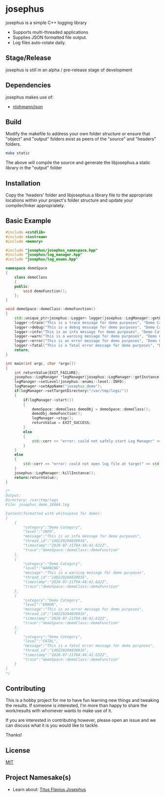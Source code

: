 # josephus

josephus is a simple C++ logging library
-   Supports multi-threaded applications
-   Supplies JSON formatted file output.
-   Log files auto-rotate daily.

## Stage/Release

josephus is still in an alpha / pre-release stage of development

## Dependencies

josephus makes use of:
-   [nlohmann/json](https://github.com/nlohmann/json/)

## Build

Modify the makefile to address your own folder structure or ensure that "object" and "output" folders exist as peers of the "source" and "headers" folders.

```bash
make static
```
The above will compile the source and generate the libjosephus.a static library in the "output" folder

## Installation

Copy the 'headers' folder and libjosephus.a library file to the appropriate locations within your project's folder structure and update your compiler/linker appropriately.

## Basic Example

```c++
#include <cstdlib>
#include <iostream>
#include <memory>

#include "josephus/josephus_namespace.hpp"
#include "josephus/log_manager.hpp"
#include "josephus/log_enums.hpp"

namespace demoSpace
{
    class demoClass
    {
    public:
        void demoFunction();
    };
}

void demoSpace::demoClass::demoFunction()
{
    std::unique_ptr<josephus::Logger> logger(josephus::LogManager::getLogger("demoSpace", "demoClass", "demoFunction"));
    logger->trace("This is a trace message for demo purposes", "Demo Category");
    logger->debug("This is a debug message for demo purposes", "Demo Category");
    logger->info("This is an info message for demo purposes", "Demo Category");
    logger->warn("This is a warning message for demo purposes", "Demo Category");
    logger->error("This is an error message for demo purposes", "Demo Category");
    logger->fatal("This is a fatal error message for demo purposes", "Demo Category");
    return;
}

int main(int argc, char *argv[])
{
    int returnValue{EXIT_FAILURE};
    josephus::LogManager *logManager{josephus::LogManager::getInstance()};
    logManager->setLevel(josephus::enums::level::INFO);
    logManager->setAppName("josephus_demo");
    if(logManager->setTargetDirectory("/var/tmp/logs/"))
    {
        if(logManager->start())
        {
            demoSpace::demoClass demoObj = demoSpace::demoClass();
            demoObj.demoFunction();
            logManager->stop();
            returnValue = EXIT_SUCCESS;
        }
        else
        {
            std::cerr << "error: could not safely start Log Manager" << std::endl;
        }             
    }
    else
    {
        std::cerr << "error: could not open log file at target" << std::endl;
    } 
    josephus::LogManager::killInstance();
    return(returnValue);
}

/*
Output:
Directory: /var/tmp/logs
File: josephus_demo_18464.log

Content(formatted with whitespace for demo):
[
    {
        "category":"Demo Category",
        "level":"INFO",
        "message":"This is an info message for demo purposes",
        "thread_id":"140229204830016",
        "timestamp":"2020-07-21T04:48:42.632Z",
        "trace":"demoSpace::demoClass::demoFunction"
    },
    {
        "category":"Demo Category",
        "level":"WARNING",
        "message":"This is a warning message for demo purposes",
        "thread_id":"140229204830016",
        "timestamp":"2020-07-21T04:48:42.632Z",
        "trace":"demoSpace::demoClass::demoFunction"
    },
    {
        "category":"Demo Category",
        "level":"ERROR",
        "message":"This is an error message for demo purposes",
        "thread_id":"140229204830016",
        "timestamp":"2020-07-21T04:48:42.632Z",
        "trace":"demoSpace::demoClass::demoFunction"
    },
    {
        "category":"Demo Category",
        "level":"FATAL",
        "message":"This is a fatal error message for demo purposes",
        "thread_id":"140229204830016",
        "timestamp":"2020-07-21T04:48:42.632Z",
        "trace":"demoSpace::demoClass::demoFunction"
    }
]
*/
```

## Contributing

This is a hobby project for me to have fun learning new things and tweaking the results.  If someone is interested, I'm more than happy to share the work/results with whomever wants to make use of it.

If you are interested in contributing however, please open an issue and we can discuss what it is you would like to tackle.  

Thanks!

## License
[MIT](https://choosealicense.com/licenses/mit/)

## Project Namesake(s)
-   Learn about: [Titus Flavius Josephus](https://en.wikipedia.org/wiki/Josephus)